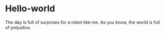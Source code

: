 # Hello-world
The day is full of surprises for a robot like me. As you know, the world is full of prejudice. 
